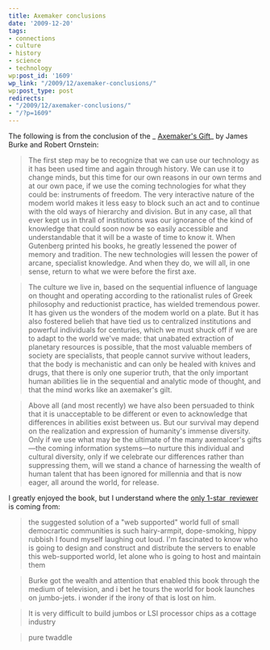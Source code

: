 ```yaml
---
title: Axemaker conclusions
date: '2009-12-20'
tags:
- connections
- culture
- history
- science
- technology
wp:post_id: '1609'
wp_link: "/2009/12/axemaker-conclusions/"
wp:post_type: post
redirects:
- "/2009/12/axemaker-conclusions/"
- "/?p=1609"
---
```


The following is from the conclusion of the _ [Axemaker's Gift](http://www.amazon.com/Axemakers-Gift-Robert-Ornstein/dp/0874778565)_ by James Burke and Robert Ornstein:

> The first step may be to recognize that we can use our technology as it has been used time and again through history. We can use it to change minds, but this time for our own reasons in our own terms and at our own pace, if we use the coming technologies for what they could be: instruments of freedom. The very interactive nature of the modem world makes it less easy to block such an act and to continue with the old ways of hierarchy and division. But in any case, all that ever kept us in thrall of institutions was our ignorance of the kind of knowledge that could soon now be so easily accessible and understandable that it will be a waste of time to know it. When Gutenberg printed his books, he greatly lessened the power of memory and tradition. The new technologies will lessen the power of arcane, specialist knowledge. And when they do, we will all, in one sense, return to what we were before the first axe.

>

> The culture we live in, based on the sequential influence of language on thought and operating according to the rationalist rules of Greek philosophy and reductionist practice, has wielded tremendous power. It has given us the wonders of the modem world on a plate. But it has also fostered belieh that have tied us to centralized institutions and powerful individuals for centuries, which we must shuck off if we are to adapt to the world we've made: that unabated extraction of planetary resources is possible, that the most valuable members of society are specialists, that people cannot survive without leaders, that the body is mechanistic and can only be healed with knives and drugs, that there is only one superior truth, that the only important human abilities lie in the sequential and analytic mode of thought, and that the mind works like an axemaker's gilt.

>

> Above all (and most recently) we have also been persuaded to think that it is unacceptable to be different or even to acknowledge that differences in abilities exist between us. But our survival may depend on the realization and expression of humanity's immense diversity. Only if we use what may be the ultimate of the many axemalcer's gifts—the coming information systems—to nurture this individual and cultural diversity, only if we celebrate our differences rather than suppressing them, will we stand a chance of harnessing the wealth of human talent that has been ignored for millennia and that is now eager, all around the world, for release.

I greatly enjoyed the book, but I understand where the [only 1-star  reviewer](http://www.amazon.com/review/R156572MF792X/ref=cm_cr_rdp_perm) is coming from:

> the suggested solution of a "web supported" world full of small democrartic communities is such hairy-armpit, dope-smoking, hippy rubbish I found myself laughing out loud. I'm fascinated to know who is going to design and construct and distribute the servers to enable this web-supported world, let alone who is going to host and maintain them

>

> Burke got the wealth and attention that enabled this book through the medium of television, and i bet he tours the world for book launches on jumbo-jets. i wonder if the irony of that is lost on him.

>

> It is very difficult to build jumbos or LSI processor chips as a cottage industry

>

> pure twaddle
